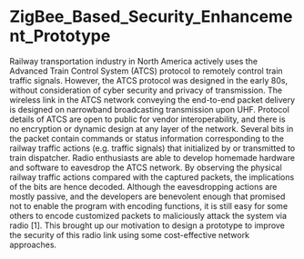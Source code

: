 # ZigBee_Based_Security_Enhancement_Prototype
Railway transportation industry in North America actively uses the Advanced Train Control System (ATCS) protocol to remotely control train traffic signals. However, the ATCS protocol was designed in the early 80s, without consideration of cyber security and privacy of transmission. The wireless link in the ATCS network conveying the end-to-end packet delivery is designed on narrowband broadcasting transmission upon UHF. Protocol details of ATCS are open to public for vendor interoperability, and there is no encryption or dynamic design at any layer of the network. Several bits in the packet contain commands or status information corresponding to the railway traffic actions (e.g. traffic signals) that initialized by or transmitted to train dispatcher. Radio enthusiasts are able to develop homemade hardware and software to eavesdrop the ATCS network. By observing the physical railway traffic actions compared with the captured packets, the implications of the bits are hence decoded.  Although the eavesdropping actions are mostly passive, and the developers are benevolent enough that promised not to enable the program with encoding functions, it is still easy for some others to encode customized packets to maliciously attack the system via radio [1]. This brought up our motivation to design a prototype to improve the security of this radio link using some cost-effective network approaches.  
